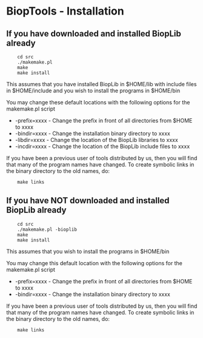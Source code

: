 BiopTools - Installation
========================

If you have downloaded and installed BiopLib already
----------------------------------------------------

        cd src
        ./makemake.pl
        make
        make install

This assumes that you have installed BiopLib in $HOME/lib with include
files in $HOME/include and you wish to install the programs in
$HOME/bin

You may change these default locations with the following options for
the makemake.pl script

-   -prefix=xxxx - Change the prefix in front of all directories from
                   $HOME to xxxx
-   -bindir=xxxx - Change the installation binary directory to xxxx
-   -libdir=xxxx - Change the location of the BiopLib libraries to xxxx
-   -incdir=xxxx - Change the location of the BiopLib include files to xxxx

If you have been a previous user of tools distributed by us, then you
will find that many of the program names have changed. To create
symbolic links in the binary directory to the old names, do:

        make links



If you have NOT downloaded and installed BiopLib already
--------------------------------------------------------

        cd src
        ./makemake.pl -bioplib
        make
        make install

This assumes that you wish to install the programs in $HOME/bin

You may change this default location with the following options for
the makemake.pl script

-   -prefix=xxxx - Change the prefix in front of all directories from
                   $HOME to xxxx
-   -bindir=xxxx - Change the installation binary directory to xxxx

If you have been a previous user of tools distributed by us, then you
will find that many of the program names have changed. To create
symbolic links in the binary directory to the old names, do:

        make links



